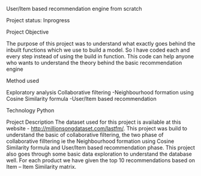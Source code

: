 User/Item based recommendation engine from scratch


Project status: Inprogress


Project Objective

The purpose of this project was to understand what exactly goes behind the inbuilt functions which we use to build a model. So I have 
coded each and every step instead of using the build in function. This code can help anyone who wants to understand the theory behind the 
basic recommendation engine


Method used

Exploratory analysis
Collaborative filtering
-Neighbourhood formation using Cosine Similarity formula
-User/Item based recommendation


Technology
Python


Project Description
The dataset used for this project is available at this website - http://millionsongdataset.com/lastfm/. This project was build to 
understand the basic of collaborative filtering, the two phase of collaborative filltering ie the Neighbourhood formation using Cosine
Similarity formula and User/Item based recommendation phase. This project also goes through some basic data exploration to understand the
database well. For each product we have given the top 10 recommendations based on Item – Item Similarity matrix.








